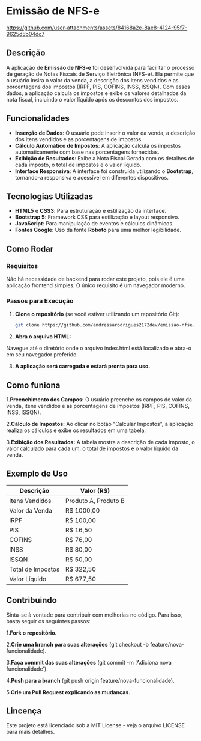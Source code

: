 # Emissão de NFS-e

https://github.com/user-attachments/assets/84168a2e-8ae8-4124-95f7-9625d5b04dc7

## Descrição

A aplicação de **Emissão de NFS-e** foi desenvolvida para facilitar o processo de geração de Notas Fiscais de Serviço Eletrônica (NFS-e). Ela permite que o usuário insira o valor da venda, a descrição dos itens vendidos e as porcentagens dos impostos (IRPF, PIS, COFINS, INSS, ISSQN). Com esses dados, a aplicação calcula os impostos e exibe os valores detalhados da nota fiscal, incluindo o valor líquido após os descontos dos impostos.

## Funcionalidades

- **Inserção de Dados**: O usuário pode inserir o valor da venda, a descrição dos itens vendidos e as porcentagens de impostos.
- **Cálculo Automático de Impostos**: A aplicação calcula os impostos automaticamente com base nas porcentagens fornecidas.
- **Exibição de Resultados**: Exibe a Nota Fiscal Gerada com os detalhes de cada imposto, o total de impostos e o valor líquido.
- **Interface Responsiva**: A interface foi construída utilizando o **Bootstrap**, tornando-a responsiva e acessível em diferentes dispositivos.

## Tecnologias Utilizadas

- **HTML5** e **CSS3**: Para estruturação e estilização da interface.
- **Bootstrap 5**: Framework CSS para estilização e layout responsivo.
- **JavaScript**: Para manipulação de eventos e cálculos dinâmicos.
- **Fontes Google**: Uso da fonte **Roboto** para uma melhor legibilidade.

## Como Rodar

### Requisitos

Não há necessidade de backend para rodar este projeto, pois ele é uma aplicação frontend simples. O único requisito é um navegador moderno.

### Passos para Execução

1. **Clone o repositório** (se você estiver utilizando um repositório Git):

   ```bash
   git clone https://github.com/andressarodrigues2172dev/emissao-nfse.git

2. **Abra o arquivo HTML:**

Navegue até o diretório onde o arquivo index.html está localizado e abra-o em seu navegador preferido.

3. **A aplicação será carregada e estará pronta para uso.**

## Como funiona 

1.**Preenchimento dos Campos:** O usuário preenche os campos de valor da venda, itens vendidos e as porcentagens de impostos (IRPF, PIS, COFINS, INSS, ISSQN).

2.**Cálculo de Impostos:** Ao clicar no botão "Calcular Impostos", a aplicação realiza os cálculos e exibe os resultados em uma tabela.

3.**Exibição dos Resultados:** A tabela mostra a descrição de cada imposto, o valor calculado para cada um, o total de impostos e o valor líquido da venda.

## Exemplo de Uso

| Descrição            | Valor (R$)     |
|----------------------|----------------|
| Itens Vendidos       | Produto A, Produto B |
| Valor da Venda       | R$ 1000,00     |
| IRPF                 | R$ 100,00      |
| PIS                  | R$ 16,50       |
| COFINS               | R$ 76,00       |
| INSS                 | R$ 80,00       |
| ISSQN                | R$ 50,00       |
| Total de Impostos    | R$ 322,50      |
| Valor Líquido        | R$ 677,50      |

## Contribuindo

Sinta-se à vontade para contribuir com melhorias no código. Para isso, basta seguir os seguintes passos:

1.**Fork o repositório.**

2.**Crie uma branch para suas alterações** (git checkout -b feature/nova-funcionalidade).

3.**Faça commit das suas alterações** (git commit -m 'Adiciona nova funcionalidade').

4.**Push para a branch** (git push origin feature/nova-funcionalidade).

5.**Crie um Pull Request explicando as mudanças.**

## Lincença

Este projeto está licenciado sob a MIT License - veja o arquivo LICENSE para mais detalhes.
